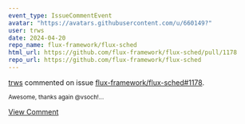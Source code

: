 ```yaml
---
event_type: IssueCommentEvent
avatar: "https://avatars.githubusercontent.com/u/660149?"
user: trws
date: 2024-04-20
repo_name: flux-framework/flux-sched
html_url: https://github.com/flux-framework/flux-sched/pull/1178
repo_url: https://github.com/flux-framework/flux-sched
---
```


<a href='https://github.com/trws' target='_blank'>trws</a> commented on issue <a href='https://github.com/flux-framework/flux-sched/pull/1178' target='_blank'>flux-framework/flux-sched#1178</a>.

<small>Awesome, thanks again @vsoch!...</small>

<a href='https://github.com/flux-framework/flux-sched/pull/1178' target='_blank'>View Comment</a>